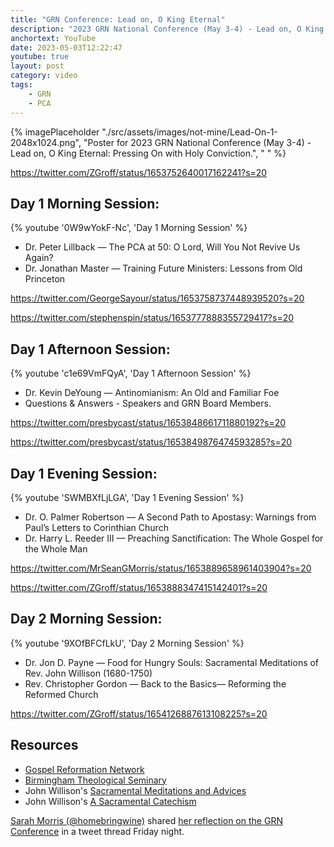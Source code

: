 ```yaml
---
title: "GRN Conference: Lead on, O King Eternal"
description: "2023 GRN National Conference (May 3-4) - Lead on, O King Eternal: Pressing On with Holy Conviction."
anchortext: YouTube
date: 2023-05-03T12:22:47
youtube: true
layout: post
category: video
tags:
    - GRN
    - PCA
---
```


{% imagePlaceholder "./src/assets/images/not-mine/Lead-On-1-2048x1024.png", "Poster for 2023 GRN National Conference (May 3-4) - Lead on, O King Eternal: Pressing On with Holy Conviction.", " " %}

https://twitter.com/ZGroff/status/1653752640017162241?s=20

## Day 1 Morning Session:

{% youtube '0W9wYokF-Nc', 'Day 1 Morning Session' %}

- Dr. Peter Lillback — The PCA at 50: O Lord, Will You Not Revive Us Again?
- Dr. Jonathan Master — Training Future Ministers: Lessons from Old Princeton

https://twitter.com/GeorgeSayour/status/1653758737448939520?s=20

https://twitter.com/stephenspin/status/1653777888355729417?s=20

## Day 1 Afternoon Session:

{% youtube 'c1e69VmFQyA', 'Day 1 Afternoon Session' %}

- Dr. Kevin DeYoung — Antinomianism: An Old and Familiar Foe
- Questions & Answers - Speakers and GRN Board Members.

https://twitter.com/presbycast/status/1653848661711880192?s=20

https://twitter.com/presbycast/status/1653849876474593285?s=20


## Day 1 Evening Session:

{% youtube 'SWMBXfLjLGA', 'Day 1 Evening Session' %}

- Dr. O. Palmer Robertson — A Second Path to Apostasy: Warnings from Paul’s Letters to Corinthian Church
- Dr. Harry L. Reeder III — Preaching Sanctification: The Whole Gospel for the Whole Man

https://twitter.com/MrSeanGMorris/status/1653889658961403904?s=20

https://twitter.com/ZGroff/status/1653888347415142401?s=20


## Day 2 Morning Session:

{% youtube '9XOfBFCfLkU', 'Day 2 Morning Session' %}

- Dr. Jon D. Payne — Food for Hungry Souls: Sacramental Meditations of Rev. John Willison (1680-1750)
- Rev. Christopher Gordon — Back to the Basics— Reforming the Reformed Church
 
https://twitter.com/ZGroff/status/1654126887613108225?s=20

## Resources
- [Gospel Reformation Network](https://gospelreformation.net/)
- [Birmingham Theological Seminary](https://bts.education)
- John Willison's [Sacramental Meditations and Advices](https://www.amazon.com/Sacramental-Meditations-Advices-Communicants-Affections-ebook/dp/B07HX6PLK9/)
- John Willison's [A Sacramental Catechism](https://www.amazon.com/dp/101929485X)

[Sarah Morris (@homebringwine)](https://twitter.com/homebringwine) shared [her reflection on the GRN Conference](https://threadreaderapp.com/thread/1654660898600939520.html) in a tweet thread Friday night.
